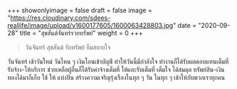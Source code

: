 +++
showonlyimage = false
draft = false
image = "https://res.cloudinary.com/sdees-reallife/image/upload/v1600177605/1600063428803.jpg"
date = "2020-09-28"
title = "สุขสันต์จันทร์รวยทรัพย์"
weight = 0
+++
> วันจันทร์ สุขสันต์ รับทรัพย์ ยิ้มสบายใจ

วันจันทร์ เช้าวันใหม่ วันไหน ๆ เงินโอนเข้าบัญชี ทำให้วันนี้มีกำลังใจ ทำงานก็ได้รับผลตอบแทนเต็มที่ รับจ้าง-ให้บริการ ช่วยเหลือผู้อื่นก็ได้รับค่าจ้างเต็มที่ ให้และรับเต็มที่ เต็มใจ ได้สมดุล ทรัพย์สิน-เงินทองได้มาก็เก็บ ใช้ ให้ แบ่งปัน สร้างความเจริญรุ่งเรืองในทุก ๆ วัน ในทุก ๆ เช้าให้กับพวกเราทุกคน
